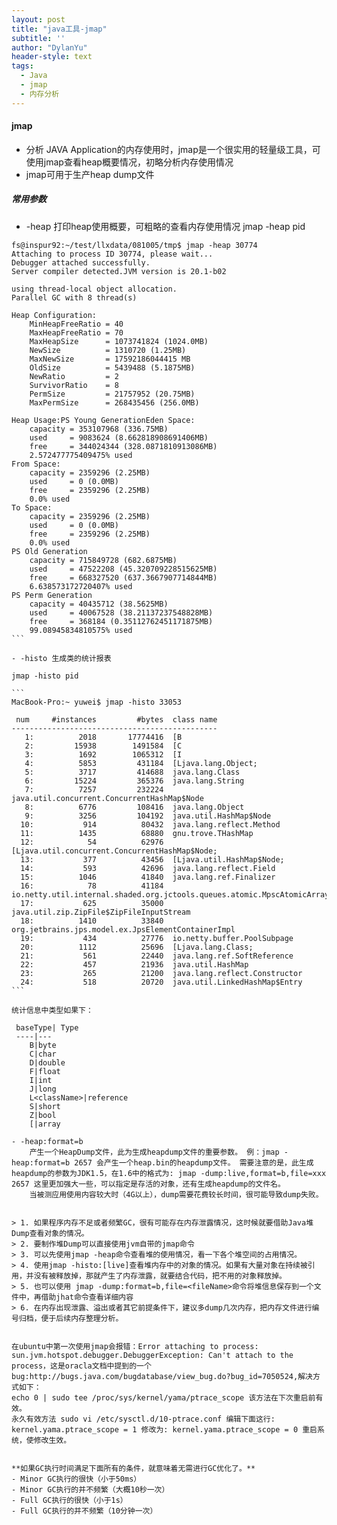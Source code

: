 ```yaml
---
layout: post
title: "java工具-jmap"
subtitle: ''
author: "DylanYu"
header-style: text
tags:
  - Java
  - jmap
  - 内存分析
---
```


#### jmap
- 分析 JAVA Application的内存使用时，jmap是一个很实用的轻量级工具，可使用jmap查看heap概要情况，初略分析内存使用情况
- jmap可用于生产heap dump文件

##### 常用参数
- -heap 打印heap使用概要，可粗略的查看内存使用情况
    jmap -heap pid

````
fs@inspur92:~/test/llxdata/081005/tmp$ jmap -heap 30774
Attaching to process ID 30774, please wait...
Debugger attached successfully.
Server compiler detected.JVM version is 20.1-b02 

using thread-local object allocation.
Parallel GC with 8 thread(s) 

Heap Configuration:  
    MinHeapFreeRatio = 40   
    MaxHeapFreeRatio = 70   
    MaxHeapSize      = 1073741824 (1024.0MB)  
    NewSize          = 1310720 (1.25MB)   
    MaxNewSize       = 17592186044415 MB   
    OldSize          = 5439488 (5.1875MB)   
    NewRatio         = 2   
    SurvivorRatio    = 8   
    PermSize         = 21757952 (20.75MB)   
    MaxPermSize      = 268435456 (256.0MB) 

Heap Usage:PS Young GenerationEden Space:   
    capacity = 353107968 (336.75MB)   
    used     = 9083624 (8.662818908691406MB)   
    free     = 344024344 (328.0871810913086MB)
    2.572477775409475% used
From Space:   
    capacity = 2359296 (2.25MB)   
    used     = 0 (0.0MB)   
    free     = 2359296 (2.25MB)   
    0.0% used
To Space:   
    capacity = 2359296 (2.25MB)   
    used     = 0 (0.0MB)   
    free     = 2359296 (2.25MB)   
    0.0% used
PS Old Generation  
    capacity = 715849728 (682.6875MB)   
    used     = 47522208 (45.320709228515625MB)   
    free     = 668327520 (637.3667907714844MB)   
    6.638573172720407% used
PS Perm Generation   
    capacity = 40435712 (38.5625MB)   
    used     = 40067528 (38.21137237548828MB)   
    free     = 368184 (0.35112762451171875MB)   
    99.08945834810575% used
```

- -histo 生成类的统计报表

jmap -histo pid

```
MacBook-Pro:~ yuwei$ jmap -histo 33053

 num     #instances         #bytes  class name
----------------------------------------------
   1:          2018       17774416  [B
   2:         15938        1491584  [C
   3:          1692        1065312  [I
   4:          5853         431184  [Ljava.lang.Object;
   5:          3717         414688  java.lang.Class
   6:         15224         365376  java.lang.String
   7:          7257         232224  java.util.concurrent.ConcurrentHashMap$Node
   8:          6776         108416  java.lang.Object
   9:          3256         104192  java.util.HashMap$Node
  10:           914          80432  java.lang.reflect.Method
  11:          1435          68880  gnu.trove.THashMap
  12:            54          62976  [Ljava.util.concurrent.ConcurrentHashMap$Node;
  13:           377          43456  [Ljava.util.HashMap$Node;
  14:           593          42696  java.lang.reflect.Field
  15:          1046          41840  java.lang.ref.Finalizer
  16:            78          41184  io.netty.util.internal.shaded.org.jctools.queues.atomic.MpscAtomicArrayQueue
  17:           625          35000  java.util.zip.ZipFile$ZipFileInputStream
  18:          1410          33840  org.jetbrains.jps.model.ex.JpsElementContainerImpl
  19:           434          27776  io.netty.buffer.PoolSubpage
  20:          1112          25696  [Ljava.lang.Class;
  21:           561          22440  java.lang.ref.SoftReference
  22:           457          21936  java.util.HashMap
  23:           265          21200  java.lang.reflect.Constructor
  24:           518          20720  java.util.LinkedHashMap$Entry
```

统计信息中类型如果下：

 baseType| Type
 ----|---
    B|byte
    C|char
    D|double
    F|float
    I|int
    J|long
    L<className>|reference
    S|short
    Z|bool
    [|array

- -heap:format=b
    产生一个HeapDump文件，此为生成heapdump文件的重要参数。 例：jmap -heap:format=b 2657 会产生一个heap.bin的heapdump文件。 需要注意的是，此生成heapdump的参数为JDK1.5，在1.6中的格式为: jmap -dump:live,format=b,file=xxx 2657 这里更加强大一些，可以指定是存活的对象，还有生成heapdump的文件名。
    当被测应用使用内容较大时（4G以上），dump需要花费较长时间，很可能导致dump失败。


> 1. 如果程序内存不足或者频繁GC，很有可能存在内存泄露情况，这时候就要借助Java堆Dump查看对象的情况。
> 2. 要制作堆Dump可以直接使用jvm自带的jmap命令
> 3. 可以先使用jmap -heap命令查看堆的使用情况，看一下各个堆空间的占用情况。
> 4. 使用jmap -histo:[live]查看堆内存中的对象的情况。如果有大量对象在持续被引用，并没有被释放掉，那就产生了内存泄露，就要结合代码，把不用的对象释放掉。
> 5. 也可以使用 jmap -dump:format=b,file=<fileName>命令将堆信息保存到一个文件中，再借助jhat命令查看详细内容
> 6. 在内存出现泄露、溢出或者其它前提条件下，建议多dump几次内存，把内存文件进行编号归档，便于后续内存整理分析。


在ubuntu中第一次使用jmap会报错：Error attaching to process: sun.jvm.hotspot.debugger.DebuggerException: Can't attach to the process，这是oracla文档中提到的一个bug:http://bugs.java.com/bugdatabase/view_bug.do?bug_id=7050524,解决方式如下：
echo 0 | sudo tee /proc/sys/kernel/yama/ptrace_scope 该方法在下次重启前有效。
永久有效方法 sudo vi /etc/sysctl.d/10-ptrace.conf 编辑下面这行: kernel.yama.ptrace_scope = 1 修改为: kernel.yama.ptrace_scope = 0 重启系统，使修改生效。


**如果GC执行时间满足下面所有的条件，就意味着无需进行GC优化了。**
- Minor GC执行的很快（小于50ms）
- Minor GC执行的并不频繁（大概10秒一次）
- Full GC执行的很快（小于1s）
- Full GC执行的并不频繁（10分钟一次）